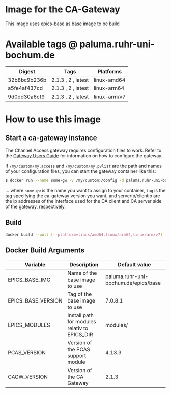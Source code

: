 # Image for the CA-Gateway

This image uses epics-base as base image to be build

# Available tags @ paluma.ruhr-uni-bochum.de

| Digest       | Tags                 | Platforms    |
|--------------|----------------------|--------------|
| 32b8bc9b236b | 2.1.3 , 2 , latest   | linux-amd64  |
| a5fe4af437cd | 2.1.3 , 2 , latest   | linux-arm64  |
| 9d0dd30a6cf9 | 2.1.3 , 2 , latest   | linux-arm/v7 |

# How to use this image

## Start a ca-gateway instance

The Channel Access gateway requires configuration files to work.
Refer to the [Gateway Users Guide](https://epics.anl.gov/EpicsDocumentation/ExtensionsManuals/Gateway/Gateway.html) for information on how to configure the gateway.

If `/my/custom/my.access` and `/my/custom/my.pvlist` are the path and names of your configuration files, you can start the gateway container like this:
```bash
$ docker run --name some-gw -v /my/custom:/config -d paluma.ruhr-uni-bochum.de/epics/ca-gateway:tag -cip clientip -sip serverip -pvlist my.pvlist -access my.access
```
... where `some-gw` is the name you want to assign to your container, `tag` is the tag specifying the ca-gateway version you want, and serverip/clientip are the ip addresses of the interface used for the CA client and CA server side of the gateway, respectively.

## Build

```bash
docker build --pull [--platform=linux/amd64,linux/arm64,linux/arm/v7] [--push] --build-arg PCAS_VERSION=<VERSION> --build-arg CAGW_VERSION=<VERSION> -t <REGISTRY>/base:<TAG> .
```

## Docker Build Arguments

| Variable                 | Description                                             | Default value                        |
|--------------------------|---------------------------------------------------------|--------------------------------------|
| EPICS_BASE_IMG           | Name of the base image to use                           | paluma.ruhr-uni-bochum.de/epics/base |
| EPICS_BASE_VERSION       | Tag of the base image to use                            | 7.0.8.1                              |
| EPICS_MODULES            | Install path for modules relativ to EPICS_DIR           | modules/                             |
| PCAS_VERSION             | Version of the PCAS support module                      | 4.13.3                               |
| CAGW_VERSION             | Version of the CA Gateway                               | 2.1.3                                |

